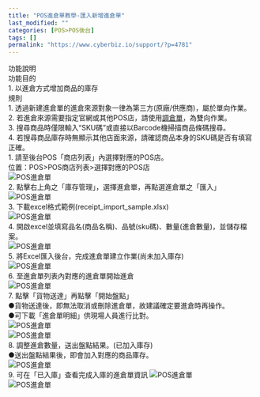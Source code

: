 ```yaml
---
title: "POS進倉單教學-匯入新增進倉單"
last_modified: ""
categories: [POS>POS後台]
tags: []
permalink: "https://www.cyberbiz.io/support/?p=4781"
---
```


功能說明  
功能目的  
1\. 以進倉方式增加商品的庫存  
規則  
1\. 透過新建進倉單的進倉來源對象一律為第三方(原廠/供應商)，屬於單向作業。  
2\.
若進倉來源需要指定官網或其他POS店，請使用[調倉單](https://www.cyberbiz.co/support/?p=4825)，為雙向作業。  
3\. 搜尋商品時僅限輸入“SKU碼”或直接以Barcode機掃描商品條碼搜尋。  
4\. 若搜尋商品庫存時無顯示其他店面來源，請確認商品本身的SKU碼是否有填寫正確。  
1\. 請至後台POS「商店列表」內選擇對應的POS店。  
位置：POS>POS商店列表>選擇對應的POS店  
![POS進倉單](https://www.cyberbiz.co/support/wp-content/uploads/2019/11/POS出倉單01.png)  
2\. 點擊右上角之「庫存管理」，選擇進倉單，再點選進倉單之「匯入」  
![POS進倉單](https://www.cyberbiz.co/support/wp-content/uploads/2020/09/匯入進倉單1.png)  
3\. 下載excel格式範例(receipt_import_sample.xlsx)  
![POS進倉單](https://www.cyberbiz.co/support/wp-content/uploads/2019/11/POS進倉單12.png)  
4\. 開啟excel並填寫品名(商品名稱)、品號(sku碼)、數量(進倉數量)，並儲存檔案。  
![POS進倉單](https://www.cyberbiz.co/support/wp-content/uploads/2019/11/POS進倉單13.png)  
5\. 將Excel匯入後台，完成進倉單建立作業(尚未加入庫存)  
![POS進倉單](https://www.cyberbiz.co/support/wp-content/uploads/2019/11/POS進倉單14.png)  
6\. 至進倉單列表內對應的進倉單開始進倉  
![POS進倉單](https://www.cyberbiz.co/support/wp-content/uploads/2019/11/POS進倉單04.png)  
7\. 點擊「貨物送達」再點擊「開始盤點」  
●貨物送達後，即無法取消或刪除進倉單，故建議確定要進倉時再操作。  
●可下載「進倉單明細」供現場人員進行比對。  
![POS進倉單](https://www.cyberbiz.co/support/wp-content/uploads/2019/11/POS進倉單05.png)  
![POS進倉單](https://www.cyberbiz.co/support/wp-content/uploads/2019/11/POS進倉單06.png)  
8\. 調整進倉數量，送出盤點結果。(已加入庫存)  
●送出盤點結果後，即會加入對應的商品庫存。  
![POS進倉單](https://www.cyberbiz.co/support/wp-content/uploads/2019/11/POS進倉單08.png)  
9\. 可在「已入庫」查看完成入庫的進倉單資訊 ![POS進倉單](https://www.cyberbiz.co/support/wp-content/uploads/2019/11/POS進倉單09.png)  
![POS進倉單](https://www.cyberbiz.co/support/wp-content/uploads/2019/11/POS進倉單10.png)  

